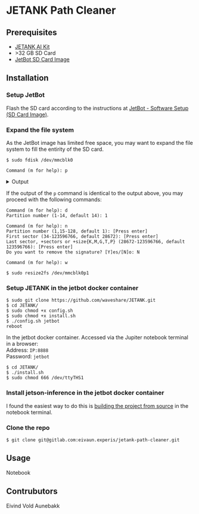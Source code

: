 # JETANK Path Cleaner


## Prerequisites
- [JETANK AI Kit](https://www.waveshare.com/jetank-ai-kit.htm)
- \>32 GB SD Card
- [JetBot SD Card Image](https://jetbot.org/master/software_setup/sd_card.html)

## Installation

### Setup JetBot

Flash the SD card according to the instructions at [JetBot - Software Setup (SD Card Image)](https://jetbot.org/master/software_setup/sd_card.html).

### Expand the file system
As the JetBot image has limited free space, you may want to expand the file system to fill the entirity of the SD card.

```
$ sudo fdisk /dev/mmcblk0

Command (m for help): p
```
<details>
  <summary>Output</summary>
  
  ```
...
Device          Start      End  Sectors  Size Type
/dev/mmcblk0p1  28672 51228671 51200000 24.4G Linux filesystem
/dev/mmcblk0p2   2048     2303      256  128K Linux filesystem
/dev/mmcblk0p3   4096     4991      896  448K Linux filesystem
/dev/mmcblk0p4   6144     7295     1152  576K Linux filesystem
/dev/mmcblk0p5   8192     8319      128   64K Linux filesystem
/dev/mmcblk0p6  10240    10623      384  192K Linux filesystem
/dev/mmcblk0p7  12288    13055      768  384K Linux filesystem
/dev/mmcblk0p8  14336    14463      128   64K Linux filesystem
/dev/mmcblk0p9  16384    17279      896  448K Linux filesystem
/dev/mmcblk0p10 18432    19327      896  448K Linux filesystem
/dev/mmcblk0p11 20480    22015     1536  768K Linux filesystem
/dev/mmcblk0p12 22528    22655      128   64K Linux filesystem
/dev/mmcblk0p13 24576    24959      384  192K Linux filesystem
/dev/mmcblk0p14 26624    26879      256  128K Linux filesystem
...
  ```
</details>

If the output of the `p` command is identical to the output above, you may proceed with the following commands:

```
Command (m for help): d
Partition number (1-14, default 14): 1

Command (m for help): n
Partition number (1,15-128, default 1): [Press enter]
First sector (34-123596766, default 28672): [Press enter]
Last sector, +sectors or +size{K,M,G,T,P} (28672-123596766, default 123596766): [Press enter]
Do you want to remove the signature? [Y]es/[N]o: N

Command (m for help): w 

$ sudo resize2fs /dev/mmcblk0p1
```

### Setup JETANK in the jetbot docker container
```
$ sudo git clone https://github.com/waveshare/JETANK.git
$ cd JETANK/
$ sudo chmod +x config.sh
$ sudo chmod +x install.sh
$ ./config.sh jetbot
reboot
```
In the jetbot docker container. Accessed via the Jupiter notebook terminal in a browser: \
Address: `IP:8888` \
Password: `jetbot`

```
$ cd JETANK/
$ ./install.sh
$ sudo chmod 666 /dev/ttyTHS1
```

### Install jetson-inference in the jetbot docker container
I found the easiest way to do this is [building the project from source](https://github.com/dusty-nv/jetson-inference/blob/master/docs/building-repo-2.md) in the notebook terminal.

### Clone the repo
```
$ git clone git@gitlab.com:eivaun.experis/jetank-path-cleaner.git
```

## Usage
Notebook

## Contrubutors
Eivind Vold Aunebakk